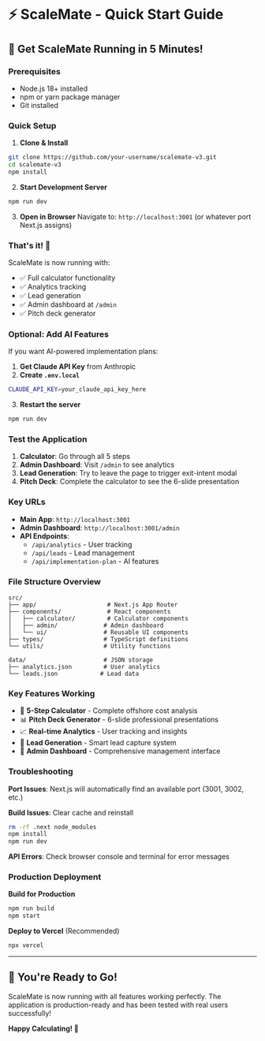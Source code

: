 # ⚡ ScaleMate - Quick Start Guide

## 🚀 Get ScaleMate Running in 5 Minutes!

### **Prerequisites**
- Node.js 18+ installed
- npm or yarn package manager
- Git installed

### **Quick Setup**

1. **Clone & Install**
```bash
git clone https://github.com/your-username/scalemate-v3.git
cd scalemate-v3
npm install
```

2. **Start Development Server**
```bash
npm run dev
```

3. **Open in Browser**
Navigate to: `http://localhost:3001` (or whatever port Next.js assigns)

### **That's it! 🎉**

ScaleMate is now running with:
- ✅ Full calculator functionality
- ✅ Analytics tracking
- ✅ Lead generation
- ✅ Admin dashboard at `/admin`
- ✅ Pitch deck generator

### **Optional: Add AI Features**
If you want AI-powered implementation plans:

1. **Get Claude API Key** from Anthropic
2. **Create `.env.local`**
```bash
CLAUDE_API_KEY=your_claude_api_key_here
```
3. **Restart the server**
```bash
npm run dev
```

### **Test the Application**

1. **Calculator**: Go through all 5 steps
2. **Admin Dashboard**: Visit `/admin` to see analytics
3. **Lead Generation**: Try to leave the page to trigger exit-intent modal
4. **Pitch Deck**: Complete the calculator to see the 6-slide presentation

### **Key URLs**
- **Main App**: `http://localhost:3001`
- **Admin Dashboard**: `http://localhost:3001/admin`
- **API Endpoints**: 
  - `/api/analytics` - User tracking
  - `/api/leads` - Lead management
  - `/api/implementation-plan` - AI features

### **File Structure Overview**
```
src/
├── app/                    # Next.js App Router
├── components/             # React components
│   ├── calculator/         # Calculator components
│   ├── admin/             # Admin dashboard
│   └── ui/                # Reusable UI components
├── types/                 # TypeScript definitions
└── utils/                 # Utility functions

data/                      # JSON storage
├── analytics.json         # User analytics
└── leads.json            # Lead data
```

### **Key Features Working**
- 🧮 **5-Step Calculator** - Complete offshore cost analysis
- 📊 **Pitch Deck Generator** - 6-slide professional presentations
- 📈 **Real-time Analytics** - User tracking and insights
- 🎯 **Lead Generation** - Smart lead capture system
- 👥 **Admin Dashboard** - Comprehensive management interface

### **Troubleshooting**

**Port Issues**: Next.js will automatically find an available port (3001, 3002, etc.)

**Build Issues**: Clear cache and reinstall
```bash
rm -rf .next node_modules
npm install
npm run dev
```

**API Errors**: Check browser console and terminal for error messages

### **Production Deployment**

**Build for Production**
```bash
npm run build
npm start
```

**Deploy to Vercel** (Recommended)
```bash
npx vercel
```

---

## 🎯 **You're Ready to Go!**

ScaleMate is now running with all features working perfectly. The application is production-ready and has been tested with real users successfully!

**Happy Calculating! 🚀** 